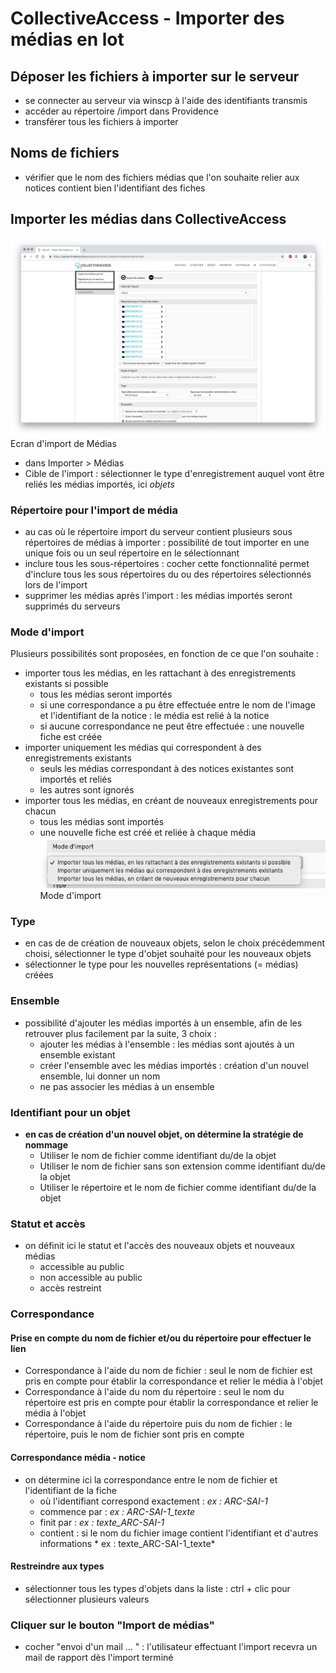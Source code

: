 # CollectiveAccess - Importer des médias en lot
## Déposer les fichiers à importer sur le serveur
- se connecter au serveur via winscp à l'aide des identifiants transmis
- accéder au répertoire /import dans Providence
- transférer tous les fichiers à importer
## Noms de fichiers
- vérifier que le nom des fichiers médias que l'on souhaite relier aux notices contient bien l'identifiant des fiches
## Importer les médias dans CollectiveAccess
![Image82](img/image82.png)
Ecran d'import de Médias
- dans Importer > Médias
- Cible de l'import : sélectionner le type d'enregistrement auquel vont être reliés les médias importés, ici *objets*
### Répertoire pour l'import de média
- au cas où le répertoire import du serveur contient plusieurs sous répertoires de médias à importer : possibilité de tout importer en une unique fois ou un seul répertoire en le sélectionnant
- inclure tous les sous-répertoires : cocher cette fonctionnalité permet d'inclure tous les sous répertoires du ou des répertoires sélectionnés lors de l'import
- supprimer les médias après l'import : les médias importés seront supprimés du serveurs 
### Mode d'import
Plusieurs possibilités sont proposées, en fonction de ce que l'on souhaite  : 
- importer tous les médias, en les rattachant à des enregistrements existants si possible 
	- tous les médias seront importés
	- si une correspondance a pu être effectuée entre le nom de l'image et l'identifiant de la notice  : le média est relié à la notice
	- si aucune correspondance ne peut être effectuée : une nouvelle fiche est créée 
- importer uniquement les médias qui correspondent à des enregistrements existants
	- seuls les médias correspondant à des notices existantes sont importés et reliés
	- les autres sont ignorés
- importer tous les médias, en créant de nouveaux enregistrements pour chacun
	- tous les médias sont importés
	- une nouvelle fiche est créé et reliée  à chaque média 
![Image83](img/image83.png)
Mode d'import
### Type
- en cas de de création de nouveaux objets, selon le choix précédemment choisi, sélectionner le type d'objet souhaité pour les nouveaux objets
- sélectionner le type pour les nouvelles représentations (= médias) créées
### Ensemble
- possibilité d'ajouter les médias importés à un ensemble, afin de les retrouver plus facilement par la suite, 3 choix :
	- ajouter les médias à l'ensemble : les médias sont ajoutés à un ensemble existant
	- créer l'ensemble avec les médias importés : création d'un nouvel ensemble, lui donner un nom
	- ne pas associer les médias à un ensemble
### Identifiant pour un objet
- **en cas de création d'un nouvel objet, on détermine la stratégie de nommage**
	- Utiliser le nom de fichier comme identifiant du/de la objet
	- Utiliser le nom de fichier sans son extension comme identifiant du/de la objet 
	- Utiliser le répertoire et le nom de fichier comme identifiant du/de la objet
### Statut et accès
- on définit ici le statut et l'accès des nouveaux objets et nouveaux médias 
	- accessible au public
	- non accessible au public
	- accès restreint
### Correspondance
#### Prise en compte du nom de fichier et/ou du répertoire pour effectuer le lien
- Correspondance à l'aide du nom de fichier : seul le nom de fichier est pris en compte pour établir la correspondance et relier le média à l'objet
- Correspondance à l'aide du nom du répertoire : seul le nom du répertoire est pris en compte pour établir la correspondance et relier le média à l'objet
- Correspondance à l'aide du répertoire puis du nom de fichier : le répertoire, puis le nom de fichier sont pris en compte 
#### Correspondance média - notice
- on détermine ici la correspondance entre le nom de fichier et l'identifiant de la fiche
	- où l'identifiant correspond exactement : *ex : ARC-SAI-1*
	- commence par : *ex : ARC-SAI-1_texte*
	- finit par : *ex : texte_ARC-SAI-1*
	- contient : si le nom du fichier image contient l'identifiant et d'autres informations * ex : texte_ARC-SAI-1_texte*
#### Restreindre aux types
-  sélectionner tous les types d'objets dans la liste : ctrl + clic pour sélectionner plusieurs valeurs
### Cliquer sur le bouton "Import de médias"
- cocher "envoi d'un mail ... " : l'utilisateur effectuant l'import recevra un mail de rapport dès l'import terminé

